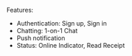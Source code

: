 Features:

- Authentication: Sign up, Sign in
- Chatting: 1-on-1 Chat
- Push notification
- Status: Online Indicator, Read Receipt
